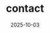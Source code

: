 ---
title: contact
layout: base
date: 2025-10-03
header-title: Introduction
header-position: 0px
---